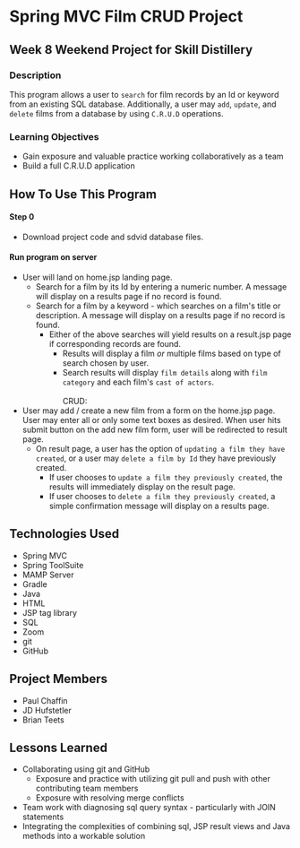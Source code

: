 # Spring MVC Film CRUD Project

## Week 8 Weekend Project for Skill Distillery

### Description

This program allows a user to `search` for film records by an Id or keyword from an existing SQL database. Additionally, a user may `add`, `update`, and `delete` films from a database by using `C.R.U.D` operations. 

### Learning Objectives 

- Gain exposure and valuable practice working collaboratively as a team
- Build a full C.R.U.D application 

## How To Use This Program

#### Step 0

- Download project code and sdvid database files. 
	
#### Run program on server

- User will land on home.jsp landing page.
    - Search for a film by its Id by entering a numeric number. A message will display on a results page if no record is found. 
    - Search for a film by a keyword - which searches on a film's title or description. A message will display on a results page if no record is found. 
        - Either of the above searches will yield results on a result.jsp page if corresponding records are found.
           - Results will display a film *or* multiple films based on type of search chosen by user.
           - Search results will display `film details` along with `film category` and each film's `cast of actors`. 
<br> <br> CRUD: 
- User may add / create a new film from a form on the home.jsp page. <br>
User may enter all or only some text boxes as desired. When user hits submit button on the add new film form, user will be redirected to result page. 
    - On result page, a user has the option of `updating a film they have created`, or a user may `delete a film by Id` they have previously created.
        - If user chooses to `update a film they previously created`, the results will immediately display on the result page. 
       - If user chooses to `delete a film they previously created`, a simple confirmation message will display on a results page. 

## Technologies Used

- Spring MVC
- Spring ToolSuite 
- MAMP Server
- Gradle
- Java
- HTML
- JSP tag library
- SQL
- Zoom
- git 
- GitHub

## Project Members

- Paul Chaffin
- JD Hufstetler
- Brian Teets 

## Lessons Learned

- Collaborating using git and GitHub 
    - Exposure and practice with utilizing git pull and push with other contributing team members
    - Exposure with resolving merge conflicts 
- Team work with diagnosing sql query syntax - particularly with JOIN statements
- Integrating the complexities of combining sql, JSP result views and Java methods into a workable solution 
